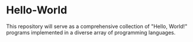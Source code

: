 # Hello-World
This repository will serve as a comprehensive collection of "Hello, World!" programs implemented in a diverse array of programming languages.
